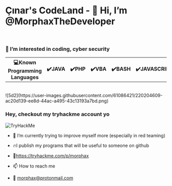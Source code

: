 
<h1>Çınar's CodeLand - 👋 Hi, I’m @MorphaxTheDeveloper</h1>

<br>

<h3>👀 I’m interested in coding, cyber security</h3>

<table>
  <th>💻Known Programming Languages</th>
  <th>✔️JAVA</th>
  <th>✔️PHP</th>
  <th>✔️VBA</th>
  <th>✔️BASH</th>
  <th>✔️JAVASCRIPT</th>
  <th>✔️HTML</th>
  <th>✔️CSS</th>  
</table>
<br>![5d2](https://user-images.githubusercontent.com/61086421/220204609-ac20d139-ee8d-44ac-a495-43c13193a7bd.png)

<h3>Hey, checkout my tryhackme account yo</h3>
<img src="https://tryhackme-badges.s3.amazonaws.com/morphax.png" alt="TryHackMe">



- 🌱 I’m currently trying to improve myself more (especially in red teaming)

- 🔥I publish my programs that will be useful to someone on github 


- 🖤https://tryhackme.com/p/morphax

- 📫 How to reach me
- 📧 morphax@protonmail.com

<!---
MorphaxTheDeveloper/MorphaxTheDeveloper is a ✨ special ✨ repository because its `README.md` (this file) appears on your GitHub profile.
You can click the Preview link to take a look at your changes.
--->
